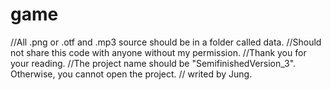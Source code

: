 # game
//All .png or .otf and .mp3 source should be in a folder called data.
//Should not share this code with anyone without my permission.
//Thank you for your reading.
//The project name should be "SemifinishedVersion_3". Otherwise, you cannot open the project.
//                         writed by Jung.
